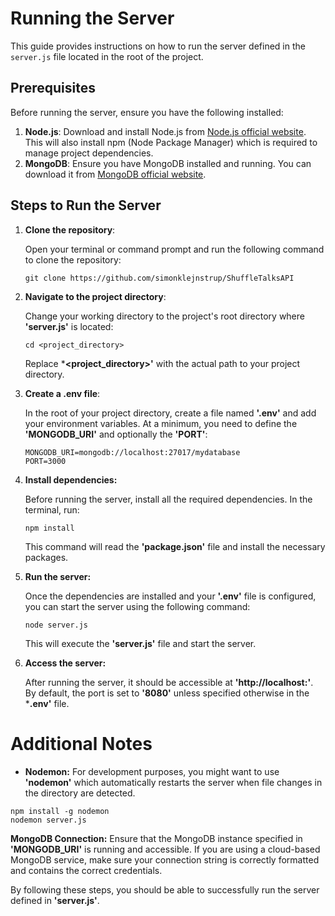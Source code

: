 # Running the Server

This guide provides instructions on how to run the server defined in the `server.js` file located in the root of the project.

## Prerequisites

Before running the server, ensure you have the following installed:

1. **Node.js**: Download and install Node.js from [Node.js official website](https://nodejs.org/). This will also install npm (Node Package Manager) which is required to manage project dependencies.
2. **MongoDB**: Ensure you have MongoDB installed and running. You can download it from [MongoDB official website](https://www.mongodb.com/try/download/community).

## Steps to Run the Server

1. **Clone the repository**:
   
   Open your terminal or command prompt and run the following command to clone the repository:
   ```
   git clone https://github.com/simonklejnstrup/ShuffleTalksAPI
   ```

2. **Navigate to the project directory**:

   Change your working directory to the project's root directory where **'server.js'** is located:

   ```
   cd <project_directory>
   ```

   Replace ***<project_directory>'** with the actual path to your project directory.

3. **Create a .env file**:

   In the root of your project directory, create a file named **'.env'** and add your environment variables. At a
   minimum, you need to define the **'MONGODB_URI'** and optionally the **'PORT'**:

   ```
   MONGODB_URI=mongodb://localhost:27017/mydatabase
   PORT=3000
   ```

4. **Install dependencies:**

   Before running the server, install all the required dependencies. In the terminal, run:

   ```
   npm install
   ```

   This command will read the **'package.json'** file and install the necessary packages.

5. **Run the server:**

   Once the dependencies are installed and your **'.env'** file is configured, you can start the server using the
   following command:

   ```
   node server.js
   ```

   This will execute the **'server.js'** file and start the server.

7. **Access the server:**

   After running the server, it should be accessible at **'http://localhost:<port>'**. By default, the port is set
   to
   **'8080'** unless specified otherwise in the ***.env'** file.

# Additional Notes

   - **Nodemon:** For development purposes, you might want to use **'nodemon'** which automatically restarts the server
     when file changes in the directory are detected.

   ```
   npm install -g nodemon
   nodemon server.js
   ```

   **MongoDB Connection:** Ensure that the MongoDB instance specified in **'MONGODB_URI'** is running and accessible. If
   you are using a cloud-based MongoDB service, make sure your connection string is correctly formatted and
   contains the correct credentials.

By following these steps, you should be able to successfully run the server defined in **'server.js'**.
